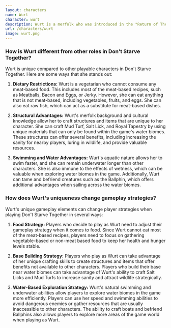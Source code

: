 ```yaml
---
layout: characters
name: Wurt
character: wurt
description: Wurt is a merfolk who was introduced in the "Return of Them: Salty Dog" update in Don't Starve Together. She was stranded in the Constant after her people's ship was destroyed by Charlie. Wurt has a unique diet, as she cannot eat any food that is not vegetarian, although she can eat raw fish. She is also able to craft her own structures and items using her cultural knowledge, such as the Mud Turf and the Salt Lick. Wurt is a strong swimmer and is immune to the effects of wetness, making her a valuable member of any team exploring the game's water biomes.
url: /characters/wurt
image: wurt.png
---
```

### **How is Wurt different from other roles in Don't Starve Together?**

Wurt is unique compared to other playable characters in Don't Starve Together. Here are some ways that she stands out:

1. **Dietary Restrictions:** Wurt is a vegetarian who cannot consume any meat-based food. This includes most of the meat-based recipes, such as Meatballs, Bacon and Eggs, or Jerky. However, she can eat anything that is not meat-based, including vegetables, fruits, and eggs. She can also eat raw fish, which can act as a substitute for meat-based dishes.
 
2. **Structural Advantages:** Wurt's merfolk background and cultural knowledge allow her to craft structures and items that are unique to her character. She can craft Mud Turf, Salt Lick, and Royal Tapestry by using unique materials that can only be found within the game's water biomes. These structures can offer several benefits, including increasing the sanity for nearby players, luring in wildlife, and provide valuable resources.

3. **Swimming and Water Advantages:** Wurt's aquatic nature allows her to swim faster, and she can remain underwater longer than other characters. She is also immune to the effects of wetness, which can be valuable when exploring water biomes in the game. Additionally, Wurt can tame and befriend creatures such as the Ballphin, which offers additional advantages when sailing across the water biomes.

### **How does Wurt's uniqueness change gameplay strategies?**

Wurt's unique gameplay elements can change player strategies when playing Don't Starve Together in several ways:

1. **Food Strategy:** Players who decide to play as Wurt need to adjust their gameplay strategy when it comes to food. Since Wurt cannot eat most of the meat-based recipes, players need to focus on gathering vegetable-based or non-meat based food to keep her health and hunger levels stable.

2. **Base Building Strategy:** Players who play as Wurt can take advantage of her unique crafting skills to create structures and items that offer benefits not available to other characters. Players who build their base near water biomes can take advantage of Wurt's ability to craft Salt Licks and Mud Turfs to increase sanity and attract wildlife strategically.

3. **Water-Based Exploration Strategy:** Wurt's natural swimming and underwater abilities allow players to explore water biomes in the game more efficiently. Players can use her speed and swimming abilities to avoid dangerous enemies or gather resources that are usually inaccessible to other characters. The ability to craft boats and befriend Ballphins also allows players to explore more areas of the game world when playing as Wurt.